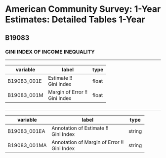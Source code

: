 # American Community Survey: 1-Year Estimates: Detailed Tables 1-Year

## B19083

### GINI INDEX OF INCOME INEQUALITY

___

| variable | label | type |
| ----- | ----- | ----- |
| B19083_001E | Estimate !!<br>Gini Index | float |
| B19083_001M | Margin of Error !!<br>Gini Index | float |
### 

___

| variable | label | type |
| ----- | ----- | ----- |
| B19083_001EA | Annotation of Estimate !!<br>Gini Index | string |
| B19083_001MA | Annotation of Margin of Error !!<br>Gini Index | string |

